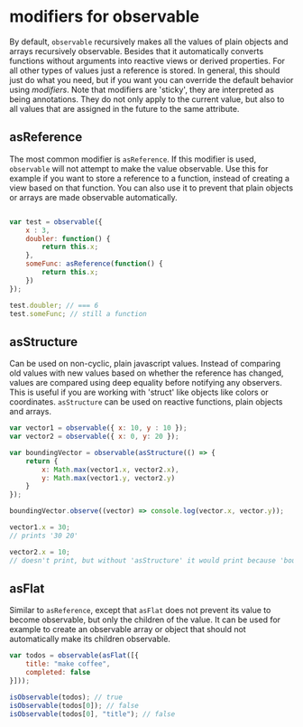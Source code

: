 # modifiers for observable

By default, `observable` recursively makes all the values of plain objects and arrays recursively observable.
Besides that it automatically converts functions without arguments into reactive views or derived properties.
For all other types of values just a reference is stored.
In general, this should just do what you need, but if you want you can override the default behavior using _modifiers_.
Note that modifiers are 'sticky', they are interpreted as being annotations.
They do not only apply to the current value, but also to all values that are assigned in the future to the same attribute.

## asReference

The most common modifier is `asReference`.
If this modifier is used, `observable` will not attempt to make the value observable.
Use this for example if you want to store a reference to a function, instead of creating a view based on that function.
You can also use it to prevent that plain objects or arrays are made observable automatically.

```javascript

var test = observable({
	x : 3,
	doubler: function() {
		return this.x;
	},
	someFunc: asReference(function() {
		return this.x;
	})
});

test.doubler; // === 6
test.someFunc; // still a function
```

## asStructure

Can be used on non-cyclic, plain javascript values.
Instead of comparing old values with new values based on whether the reference has changed, values are compared using deep equality before notifying any observers.
This is useful if you are working with 'struct' like objects like colors or coordinates.
`asStructure` can be used on reactive functions, plain objects and arrays.

```javascript
var vector1 = observable({ x: 10, y : 10 });
var vector2 = observable({ x: 0, y: 20 });

var boundingVector = observable(asStructure(() => {
	return {
		x: Math.max(vector1.x, vector2.x),
		y: Math.max(vector1.y, vector2.y)
	}
});

boundingVector.observe((vector) => console.log(vector.x, vector.y));

vector1.x = 30;
// prints '30 20'

vector2.x = 10;
// doesn't print, but without 'asStructure' it would print because 'boundingVector' always returns a new object.
```

## asFlat

Similar to `asReference`, except that `asFlat` does not prevent its value to become observable, but only the children of the value.
It can be used for example to create an observable array or object that should not automatically make its children observable.

```javascript
var todos = observable(asFlat([{
	title: "make coffee",
	completed: false
}]));

isObservable(todos); // true
isObservable(todos[0]); // false
isObservable(todos[0], "title"); // false
```
